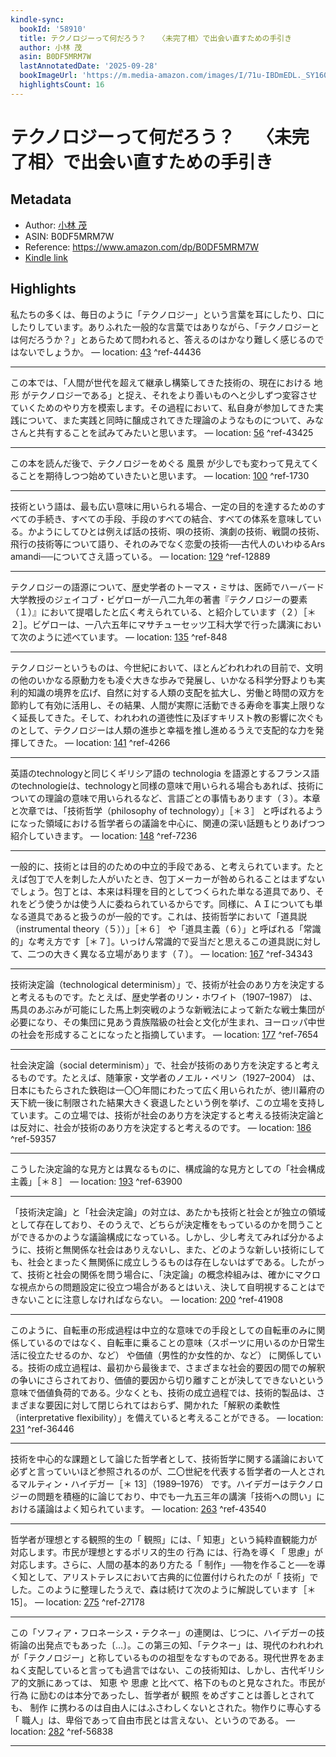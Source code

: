 ```yaml
---
kindle-sync:
  bookId: '58910'
  title: テクノロジーって何だろう？　 〈未完了相〉で出会い直すための手引き
  author: 小林 茂
  asin: B0DF5MRM7W
  lastAnnotatedDate: '2025-09-28'
  bookImageUrl: 'https://m.media-amazon.com/images/I/71u-IBDmEDL._SY160.jpg'
  highlightsCount: 16
---
```

# テクノロジーって何だろう？　 〈未完了相〉で出会い直すための手引き
## Metadata
* Author: [小林 茂](https://www.amazon.comundefined)
* ASIN: B0DF5MRM7W
* Reference: https://www.amazon.com/dp/B0DF5MRM7W
* [Kindle link](kindle://book?action=open&asin=B0DF5MRM7W)

## Highlights
私たちの多くは、毎日のように「テクノロジー」という言葉を耳にしたり、口にしたりしています。ありふれた一般的な言葉ではありながら、「テクノロジーとは何だろうか？」とあらためて問われると、答えるのはかなり難しく感じるのではないでしょうか。 — location: [43](kindle://book?action=open&asin=B0DF5MRM7W&location=43) ^ref-44436

---
この本では、「人間が世代を超えて継承し構築してきた技術の、現在における 地形 がテクノロジーである」と捉え、それをより善いものへと少しずつ変容させていくためのやり方を模索します。その過程において、私自身が参加してきた実践について、また実践と同時に醸成されてきた理論のようなものについて、みなさんと共有することを試みてみたいと思います。 — location: [56](kindle://book?action=open&asin=B0DF5MRM7W&location=56) ^ref-43425

---
この本を読んだ後で、テクノロジーをめぐる 風景 が少しでも変わって見えてくることを期待しつつ始めていきたいと思います。 — location: [100](kindle://book?action=open&asin=B0DF5MRM7W&location=100) ^ref-1730

---
技術という語は、最も広い意味に用いられる場合、一定の目的を達するためのすべての手続き、すべての手段、手段のすべての結合、すべての体系を意味している。かようにしてひとは例えば話の技術、唄の技術、演劇の技術、戦闘の技術、飛行の技術等について語り、それのみでなく恋愛の技術──古代人のいわゆるArs amandi──についてさえ語っている。 — location: [129](kindle://book?action=open&asin=B0DF5MRM7W&location=129) ^ref-12889

---
テクノロジーの語源について、歴史学者のトーマス・ミサは、医師でハーバード大学教授のジェイコブ・ビゲローが一八二九年の著書『テクノロジーの要素（１）』において提唱したと広く考えられている、と紹介しています（２）［＊２］。ビゲローは、一八六五年にマサチューセッツ工科大学で行った講演において次のように述べています。 — location: [135](kindle://book?action=open&asin=B0DF5MRM7W&location=135) ^ref-848

---
テクノロジーというものは、今世紀において、ほとんどわれわれの目前で、文明の他のいかなる原動力をも凌ぐ大きな歩みで発展し、いかなる科学分野よりも実利的知識の境界を広げ、自然に対する人類の支配を拡大し、労働と時間の双方を節約して有効に活用し、その結果、人間が実際に活動できる寿命を事実上限りなく延長してきた。そして、われわれの道徳性に及ぼすキリスト教の影響に次ぐものとして、テクノロジーは人類の進歩と幸福を推し進めるうえで支配的な力を発揮してきた。 — location: [141](kindle://book?action=open&asin=B0DF5MRM7W&location=141) ^ref-4266

---
英語のtechnologyと同じくギリシア語の technologia を語源とするフランス語のtechnologieは、technologyと同様の意味で用いられる場合もあれば、技術についての理論の意味で用いられるなど、言語ごとの事情もあります（３）。本章と次章では、「技術哲学（philosophy of technology）」［＊３］ と呼ばれるようになった領域における哲学者らの議論を中心に、関連の深い話題もとりあげつつ紹介していきます。 — location: [148](kindle://book?action=open&asin=B0DF5MRM7W&location=148) ^ref-7236

---
一般的に、技術とは目的のための中立的手段である、と考えられています。たとえば包丁で人を刺した人がいたとき、包丁メーカーが咎められることはまずないでしょう。包丁とは、本来は料理を目的としてつくられた単なる道具であり、それをどう使うかは使う人に委ねられているからです。同様に、ＡＩについても単なる道具であると扱うのが一般的です。これは、技術哲学において「道具説（instrumental theory（５））」［＊６］ や「道具主義（６）」と呼ばれる「常識的」な考え方です［＊７］。いっけん常識的で妥当だと思えるこの道具説に対して、二つの大きく異なる立場があります（７）。 — location: [167](kindle://book?action=open&asin=B0DF5MRM7W&location=167) ^ref-34343

---
技術決定論（technological determinism）」で、技術が社会のあり方を決定すると考えるものです。たとえば、歴史学者のリン・ホワイト（1907–1987） は、馬具のあぶみが可能にした馬上刺突戦のような新戦法によって新たな戦士集団が必要になり、その集団に見あう貴族階級の社会と文化が生まれ、ヨーロッパ中世の社会を形成することになったと指摘しています。 — location: [177](kindle://book?action=open&asin=B0DF5MRM7W&location=177) ^ref-7654

---
社会決定論（social determinism）」で、社会が技術のあり方を決定すると考えるものです。たとえば、随筆家・文学者のノエル・ペリン（1927–2004） は、日本にもたらされた鉄砲は一〇〇年間にわたって広く用いられたが、徳川幕府の天下統一後に制限された結果大きく衰退したという例を挙げ、この立場を支持しています。この立場では、技術が社会のあり方を決定すると考える技術決定論とは反対に、社会が技術のあり方を決定すると考えるのです。 — location: [186](kindle://book?action=open&asin=B0DF5MRM7W&location=186) ^ref-59357

---
こうした決定論的な見方とは異なるものに、構成論的な見方としての「社会構成主義」［＊８］ — location: [193](kindle://book?action=open&asin=B0DF5MRM7W&location=193) ^ref-63900

---
「技術決定論」と「社会決定論」の対立は、あたかも技術と社会とが独立の領域として存在しており、そのうえで、どちらが決定権をもっているのかを問うことができるかのような議論構成になっている。しかし、少し考えてみれば分かるように、技術と無関係な社会はありえないし、また、どのような新しい技術にしても、社会とまったく無関係に成立しうるものは存在しないはずである。したがって、技術と社会の関係を問う場合に、「決定論」の概念枠組みは、確かにマクロな視点からの問題設定に役立つ場合があるとはいえ、決して自明視することはできないことに注意しなければならない。 — location: [200](kindle://book?action=open&asin=B0DF5MRM7W&location=200) ^ref-41908

---
このように、自転車の形成過程は中立的な意味での手段としての自転車のみに関係しているのではなく、自転車に乗ることの意味（スポーツに用いるのか日常生活に役立たせるのか、など） や価値（男性的か女性的か、など） に関係している。技術の成立過程は、最初から最後まで、さまざまな社会的要因の間での解釈の争いにさらされており、価値的要因から切り離すことが決してできないという意味で価値負荷的である。少なくとも、技術の成立過程では、技術的製品は、さまざまな要因に対して閉じられてはおらず、開かれた「解釈の柔軟性（interpretative flexibility）」を備えていると考えることができる。 — location: [231](kindle://book?action=open&asin=B0DF5MRM7W&location=231) ^ref-36446

---
技術を中心的な課題として論じた哲学者として、技術哲学に関する議論において必ずと言っていいほど参照されるのが、二〇世紀を代表する哲学者の一人とされるマルティン・ハイデガー［＊ 13］（1989–1976） です。ハイデガーはテクノロジーの問題を積極的に論じており、中でも一九五三年の講演「技術への問い」における議論はよく知られています。 — location: [263](kindle://book?action=open&asin=B0DF5MRM7W&location=263) ^ref-43540

---
哲学者が理想とする観照的生の「 観照」には、「 知恵」という純粋直観能力が対応します。市民が理想とするポリス的生の 行為 には、行為を導く「 思慮」が対応します。さらに、人間の基本的あり方たる「 制作」──物を作ること──を導く知として、アリストテレスにおいて古典的に位置付けられたのが「 技術」でした。このように整理したうえで、森は続けて次のように解説しています［＊ 15］。 — location: [275](kindle://book?action=open&asin=B0DF5MRM7W&location=275) ^ref-27178

---
この「ソフィア・フロネーシス・テクネー」の連関は、じつに、ハイデガーの技術論の出発点でもあった〔…〕。この第三の知、「テクネー」は、現代のわれわれが「テクノロジー」と称しているものの祖型をなすものである。現代世界をあまねく支配していると言っても過言ではない、この技術知は、しかし、古代ギリシア的文脈にあっては、 知恵 や 思慮 と比べて、格下のものと見なされた。市民が 行為 に励むのは本分であったし、哲学者が 観照 をめざすことは善しとされても、 制作 に携わるのは自由人にはふさわしくないとされた。物作りに専心する「 職人」は、卑俗であって自由市民とは言えない、というのである。 — location: [282](kindle://book?action=open&asin=B0DF5MRM7W&location=282) ^ref-56838

---
